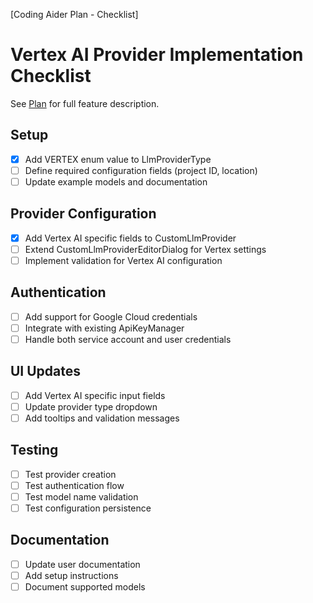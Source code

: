 [Coding Aider Plan - Checklist]
# Vertex AI Provider Implementation Checklist

See [Plan](./vertex_ai_provider.md) for full feature description.

## Setup
- [x] Add VERTEX enum value to LlmProviderType
- [ ] Define required configuration fields (project ID, location)
- [ ] Update example models and documentation

## Provider Configuration
- [x] Add Vertex AI specific fields to CustomLlmProvider
- [ ] Extend CustomLlmProviderEditorDialog for Vertex settings
- [ ] Implement validation for Vertex AI configuration

## Authentication
- [ ] Add support for Google Cloud credentials
- [ ] Integrate with existing ApiKeyManager
- [ ] Handle both service account and user credentials

## UI Updates
- [ ] Add Vertex AI specific input fields
- [ ] Update provider type dropdown
- [ ] Add tooltips and validation messages

## Testing
- [ ] Test provider creation
- [ ] Test authentication flow
- [ ] Test model name validation
- [ ] Test configuration persistence

## Documentation
- [ ] Update user documentation
- [ ] Add setup instructions
- [ ] Document supported models
